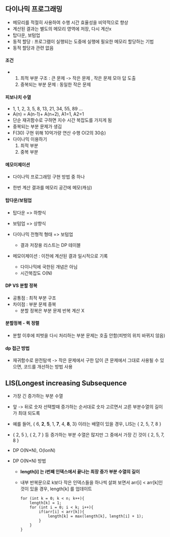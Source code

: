 ## 다이나믹 프로그래밍

- 메모리를 적절히 사용하여 수행 시간 효율성을 비약적으로 향상
- 계산된 결과는 별도의 메모리 영역에 저장, 다시 계산x
- 탑다운, 보텀업 
- 동적 할당 : 프로그램이 실행되는 도중에 실행에 필요한 메모리 할당하는 기법
- 동적 할당과 관련 없음

#### 조건

- 1. 최적 부분 구조 : 큰 문제 -> 작은 문제 , 작은 문제 모아 답 도출
  2. 중복되는 부분 문제 : 동일한 작은 문제

#### 피보나치 수열

- 1, 1, 2, 3, 5, 8, 13, 21, 34, 55, 89 ...
- A(n) = A(n-1)+ A(n+2), A1=1, A2=1  
- 단순 재귀함수로 구하면 지수 시간 복잡도를 가지게 됨
- 중복되는 부분 문제가 생김
- F(30) 구현 위해 10억가량 연산 수행 O(2의 30승)
- 다이나믹 이용하기
  1. 최적 부분 
  2. 중복 부분

#### 메모이제이션

- 다이나믹 프로그래밍 구현 방법 중 하나

- 한번 계산 결과를 메모리 공간에 메모(캐싱)

  

#### 탑다운/보텀업

- 탑다운 => 하향식

- 보텀업 => 상향식

- 다이나믹 전형적 형태 => 보텀업

  - 결과 저장용 리스트는 DP 테이블

    

- 메모이제이션 : 이전에 계산된 결과 일시적으로 기록

  - 다이나믹에 국한된 개념은 아님
  - 시간복잡도 O(N)

#### DP VS 분할 정복

- 공통점 : 최적 부분 구조
- 차이점 : 부분 문제 중복
  - 분할 정복은 부분 문제 반복 계산 X

#### 분할정복 - 퀵 정렬

- 분할 이후에 피벗을 다시 처리하는 부분 문제는 호출 안함(피벗의 위치 바뀌지 않음)

  

#### dp 접근 방법

- 재귀함수로 완전탐색 -> 작은 문제에서 구한 답이 큰 문제에서 그대로 사용될 수 있으면, 코드를 개선하는 방법 사용



## LIS(Longest increasing Subsequence

- 가장 긴 증가하는 부분 수열

- 앞 -> 뒤로 숫자 선택할때 증가하는 순서대로 숫자 고르면서 고른 부분수열의 길이가 최대 되도록

- 예를 들어, { 6, **2**, **5**, 1, **7**, 4, **8**, 3} 이라는 배열이 있을 경우, LIS는 { 2, 5, 7, 8 } 

- { 2, 5 }, { 2, 7 } 등 증가하는 부분 수열은 많지만 그 중에서 가장 긴 것이 { 2, 5, 7, 8 } 

- DP O(N*N), O(lonN)

- DP O(N*N) 방법

  - **length[i] 는 i번째 인덱스에서 끝나는 최장 증가 부분 수열의 길이**

  - 내부 반복문으로 k보다 작은 인덱스들을 하나씩 살펴 보면서 arr[i] < arr[k]인 것이 있을 경우, length[k] 를 업데이트

    ~~~
    for (int k = 0; k < n; k++){
    	length[k] = 1;
        for (int i = 0; i < k; i++){
            if(arr[i] < arr[k]){
                length[k] = max(length[k], length[i] + 1);
            }        
        }
    }
    ~~~

    

